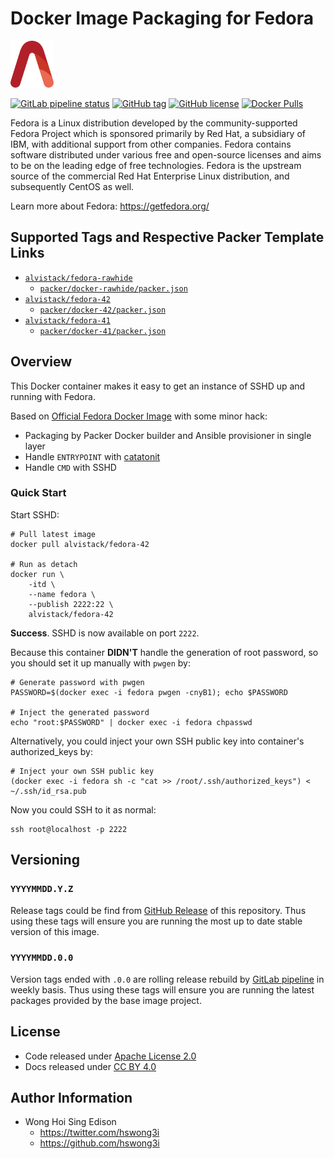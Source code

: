 # Docker Image Packaging for Fedora

<a href="https://alvistack.com" title="AlviStack" target="_blank"><img src="/alvistack.svg" height="75" alt="AlviStack"></a>

[![GitLab pipeline
status](https://img.shields.io/gitlab/pipeline/alvistack/docker-fedora/master)](https://gitlab.com/alvistack/docker-fedora/-/pipelines)
[![GitHub
tag](https://img.shields.io/github/tag/alvistack/docker-fedora.svg)](https://github.com/alvistack/docker-fedora/tags)
[![GitHub
license](https://img.shields.io/github/license/alvistack/docker-fedora.svg)](https://github.com/alvistack/docker-fedora/blob/master/LICENSE)
[![Docker
Pulls](https://img.shields.io/docker/pulls/alvistack/fedora-42.svg)](https://hub.docker.com/r/alvistack/fedora-42)

Fedora is a Linux distribution developed by the community-supported
Fedora Project which is sponsored primarily by Red Hat, a subsidiary of
IBM, with additional support from other companies. Fedora contains
software distributed under various free and open-source licenses and
aims to be on the leading edge of free technologies. Fedora is the
upstream source of the commercial Red Hat Enterprise Linux distribution,
and subsequently CentOS as well.

Learn more about Fedora: <https://getfedora.org/>

## Supported Tags and Respective Packer Template Links

- [`alvistack/fedora-rawhide`](https://hub.docker.com/r/alvistack/fedora-rawhide)
  - [`packer/docker-rawhide/packer.json`](https://github.com/alvistack/docker-fedora/blob/master/packer/docker-rawhide/packer.json)
- [`alvistack/fedora-42`](https://hub.docker.com/r/alvistack/fedora-42)
  - [`packer/docker-42/packer.json`](https://github.com/alvistack/docker-fedora/blob/master/packer/docker-42/packer.json)
- [`alvistack/fedora-41`](https://hub.docker.com/r/alvistack/fedora-41)
  - [`packer/docker-41/packer.json`](https://github.com/alvistack/docker-fedora/blob/master/packer/docker-41/packer.json)

## Overview

This Docker container makes it easy to get an instance of SSHD up and
running with Fedora.

Based on [Official Fedora Docker
Image](https://hub.docker.com/_/fedora/) with some minor hack:

- Packaging by Packer Docker builder and Ansible provisioner in single
  layer
- Handle `ENTRYPOINT` with
  [catatonit](https://github.com/openSUSE/catatonit)
- Handle `CMD` with SSHD

### Quick Start

Start SSHD:

    # Pull latest image
    docker pull alvistack/fedora-42

    # Run as detach
    docker run \
        -itd \
        --name fedora \
        --publish 2222:22 \
        alvistack/fedora-42

**Success**. SSHD is now available on port `2222`.

Because this container **DIDN'T** handle the generation of root
password, so you should set it up manually with `pwgen` by:

    # Generate password with pwgen
    PASSWORD=$(docker exec -i fedora pwgen -cnyB1); echo $PASSWORD

    # Inject the generated password
    echo "root:$PASSWORD" | docker exec -i fedora chpasswd

Alternatively, you could inject your own SSH public key into container's
authorized_keys by:

    # Inject your own SSH public key
    (docker exec -i fedora sh -c "cat >> /root/.ssh/authorized_keys") < ~/.ssh/id_rsa.pub

Now you could SSH to it as normal:

    ssh root@localhost -p 2222

## Versioning

### `YYYYMMDD.Y.Z`

Release tags could be find from [GitHub
Release](https://github.com/alvistack/docker-fedora/tags) of this
repository. Thus using these tags will ensure you are running the most
up to date stable version of this image.

### `YYYYMMDD.0.0`

Version tags ended with `.0.0` are rolling release rebuild by [GitLab
pipeline](https://gitlab.com/alvistack/docker-fedora/-/pipelines) in
weekly basis. Thus using these tags will ensure you are running the
latest packages provided by the base image project.

## License

- Code released under [Apache License 2.0](LICENSE)
- Docs released under [CC BY
  4.0](http://creativecommons.org/licenses/by/4.0/)

## Author Information

- Wong Hoi Sing Edison
  - <https://twitter.com/hswong3i>
  - <https://github.com/hswong3i>
